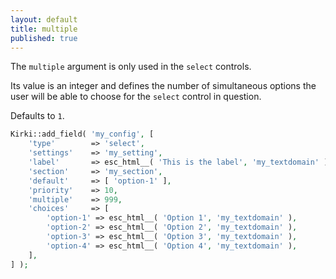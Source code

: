 ```yaml
---
layout: default
title: multiple
published: true
---
```



The `multiple` argument is only used in the `select` controls.

Its value is an integer and defines the number of simultaneous options the user will be able to choose for the `select` control in question.

Defaults to `1`.

```php
Kirki::add_field( 'my_config', [
	'type'        => 'select',
	'settings'    => 'my_setting',
	'label'       => esc_html__( 'This is the label', 'my_textdomain' ),
	'section'     => 'my_section',
	'default'     => [ 'option-1' ],
	'priority'    => 10,
	'multiple'    => 999,
	'choices'     => [
		'option-1' => esc_html__( 'Option 1', 'my_textdomain' ),
		'option-2' => esc_html__( 'Option 2', 'my_textdomain' ),
		'option-3' => esc_html__( 'Option 3', 'my_textdomain' ),
		'option-4' => esc_html__( 'Option 4', 'my_textdomain' ),
	],
] );
```

